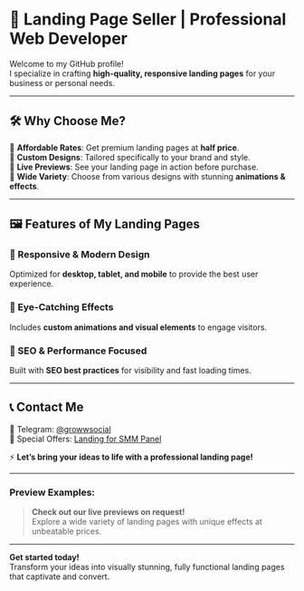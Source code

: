 # 🎯 Landing Page Seller | Professional Web Developer  

Welcome to my GitHub profile!  
I specialize in crafting **high-quality, responsive landing pages** for your business or personal needs.  

---

## 🛠 Why Choose Me?

🔹 **Affordable Rates**: Get premium landing pages at **half price**.  
🔹 **Custom Designs**: Tailored specifically to your brand and style.  
🔹 **Live Previews**: See your landing page in action before purchase.  
🔹 **Wide Variety**: Choose from various designs with stunning **animations & effects**.  

---

## 🖼 Features of My Landing Pages  

### 🔸 Responsive & Modern Design  
Optimized for **desktop, tablet, and mobile** to provide the best user experience.  

### 🔸 Eye-Catching Effects  
Includes **custom animations and visual elements** to engage visitors.  

### 🔸 SEO & Performance Focused  
Built with **SEO best practices** for visibility and fast loading times.  

---

## 📞 Contact Me  

🚀 Telegram: [@growwsocial](https://t.me/growwsocial)  
🎨 Special Offers: [Landing for SMM Panel](https://t.me/landingforsmmpanel)  

⚡ **Let’s bring your ideas to life with a professional landing page!**  

---

### Preview Examples:  

> **Check out our live previews on request!**  
Explore a wide variety of landing pages with unique effects at unbeatable prices.

---

**Get started today!**  
Transform your ideas into visually stunning, fully functional landing pages that captivate and convert.

